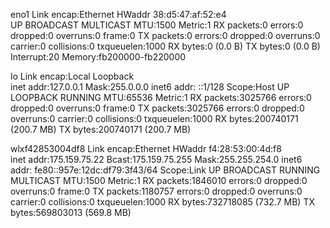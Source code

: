 eno1      Link encap:Ethernet  HWaddr 38:d5:47:af:52:e4  
          UP BROADCAST MULTICAST  MTU:1500  Metric:1
          RX packets:0 errors:0 dropped:0 overruns:0 frame:0
          TX packets:0 errors:0 dropped:0 overruns:0 carrier:0
          collisions:0 txqueuelen:1000 
          RX bytes:0 (0.0 B)  TX bytes:0 (0.0 B)
          Interrupt:20 Memory:fb200000-fb220000 

lo        Link encap:Local Loopback  
          inet addr:127.0.0.1  Mask:255.0.0.0
          inet6 addr: ::1/128 Scope:Host
          UP LOOPBACK RUNNING  MTU:65536  Metric:1
          RX packets:3025766 errors:0 dropped:0 overruns:0 frame:0
          TX packets:3025766 errors:0 dropped:0 overruns:0 carrier:0
          collisions:0 txqueuelen:1000 
          RX bytes:200740171 (200.7 MB)  TX bytes:200740171 (200.7 MB)

wlxf42853004df8 Link encap:Ethernet  HWaddr f4:28:53:00:4d:f8  
          inet addr:175.159.75.22  Bcast:175.159.75.255  Mask:255.255.254.0
          inet6 addr: fe80::957e:12dc:df79:3f43/64 Scope:Link
          UP BROADCAST RUNNING MULTICAST  MTU:1500  Metric:1
          RX packets:1846010 errors:0 dropped:0 overruns:0 frame:0
          TX packets:1180757 errors:0 dropped:0 overruns:0 carrier:0
          collisions:0 txqueuelen:1000 
          RX bytes:732718085 (732.7 MB)  TX bytes:569803013 (569.8 MB)

